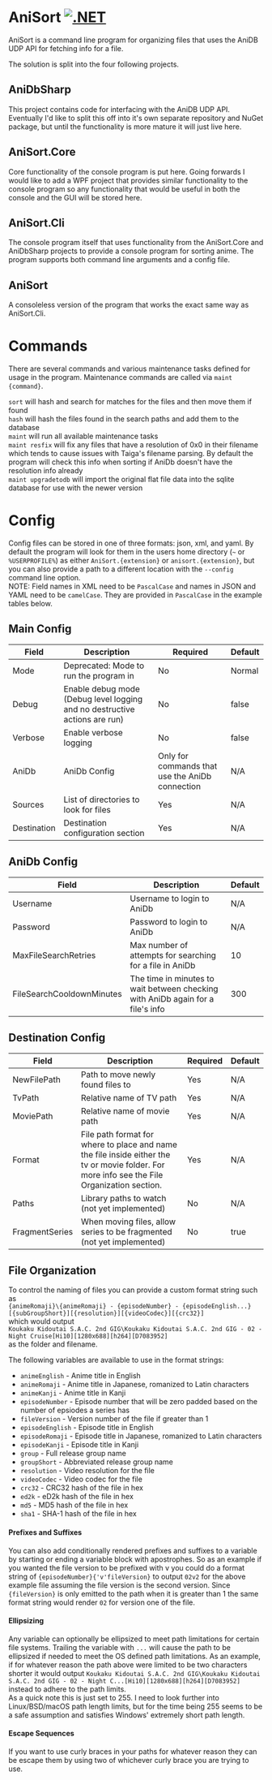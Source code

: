 # AniSort [![.NET](https://github.com/Lorathas/AniSort/actions/workflows/dotnet.yml/badge.svg)](https://github.com/Lorathas/AniSort/actions/workflows/dotnet.yml)
AniSort is a command line program for organizing files that uses the AniDB UDP API for fetching info for a file.

The solution is split into the four following projects.  
## AniDbSharp 
This project contains code for interfacing with the AniDB UDP API. Eventually I'd like to split this off into it's own separate repository and NuGet package, but until the functionality is more mature it will just live here.

## AniSort.Core
Core functionality of the console program is put here. Going forwards I would like to add a WPF project that provides similar functionality to the console program so any functionality that would be useful in both the console and the GUI will be stored here.


## AniSort.Cli
The console program itself that uses functionality from the AniSort.Core and AniDbSharp projects to provide a console program for sorting anime. The program supports both command line arguments and a config file.

## AniSort
A consoleless version of the program that works the exact same way as AniSort.Cli.

# Commands
There are several commands and various maintenance tasks defined for usage in the program. Maintenance commands are called via `maint {command}`.  

`sort` will hash and search for matches for the files and then move them if found  
`hash` will hash the files found in the search paths and add them to the database  
`maint` will run all available maintenance tasks  
`maint resfix` will fix any files that have a resolution of 0x0 in their filename which tends to cause issues with Taiga's filename parsing. By default the program will check this info when sorting if AniDb doesn't have the resolution info already  
`maint upgradetodb` will import the original flat file data into the sqlite database for use with the newer version

# Config
Config files can be stored in one of three formats: json, xml, and yaml.
By default the program will look for them in the users home directory (`~` or `%USERPROFILE%`) as either `AniSort.{extension}` or `anisort.{extension}`,
but you can also provide a path to a different location with the `--config` command line option.  
NOTE: Field names in XML need to be `PascalCase` and names in JSON and YAML need to be `camelCase`. They are provided in `PascalCase` in the example tables below.

## Main Config
| Field       	| Description                                                                	| Required                                        	| Default 	|
|-------------	|----------------------------------------------------------------------------	|-------------------------------------------------	|---------	|
| Mode        	| Deprecated: Mode to run the program in                                     	| No                                              	| Normal  	|
| Debug       	| Enable debug mode (Debug level logging and no destructive actions are run) 	| No                                              	| false   	|
| Verbose     	| Enable verbose logging                                                     	| No                                              	| false   	|
| AniDb       	| AniDb Config                                                               	| Only for commands that use the AniDb connection 	| N/A     	|
| Sources     	| List of directories to look for files                                      	| Yes                                             	| N/A     	|
| Destination 	| Destination configuration section                                          	| Yes                                             	| N/A     	|

## AniDb Config
| Field                     	| Description                                                                     	| Default 	|
|---------------------------	|---------------------------------------------------------------------------------	|---------	|
| Username                  	| Username to login to AniDb                                                      	| N/A     	|
| Password                  	| Password to login to AniDb                                                      	| N/A     	|
| MaxFileSearchRetries      	| Max number of attempts for searching for a file in AniDb                        	| 10      	|
| FileSearchCooldownMinutes 	| The time in minutes to wait between checking with AniDb again for a file's info 	| 300     	|

## Destination Config
| Field          	| Description                                                                                                                                  	| Required 	| Default 	|
|----------------	|----------------------------------------------------------------------------------------------------------------------------------------------	|----------	|---------	|
| NewFilePath    	| Path to move newly found files to                                                                                                            	| Yes      	| N/A     	|
| TvPath         	| Relative name of TV path                                                                                                                     	| Yes      	| N/A     	|
| MoviePath      	| Relative name of movie path                                                                                                                  	| Yes      	| N/A     	|
| Format         	| File path format for where to place and name the file inside either the tv or movie folder. For more info see the File Organization section. 	| Yes      	| N/A     	|
| Paths          	| Library paths to watch (not yet implemented)                                                                                                 	| No       	| N/A     	|
| FragmentSeries 	| When moving files, allow series to be fragmented (not yet implemented)                                                                       	| No       	| true    	|

## File Organization
To control the naming of files you can provide a custom format string such as  
`{animeRomaji}\{animeRomaji} - {episodeNumber} - {episodeEnglish...} [{subGroupShort}][{resolution}][{videoCodec}][{crc32}]`  
which would output  
`Koukaku Kidoutai S.A.C. 2nd GIG\Koukaku Kidoutai S.A.C. 2nd GIG - 02 - Night Cruise[Hi10][1280x688][h264][D7083952]`  
as the folder and filename.

The following variables are available to use in the format strings:  
* `animeEnglish` - Anime title in English
* `animeRomaji` - Anime title in Japanese, romanized to Latin characters
* `animeKanji` - Anime title in Kanji
* `episodeNumber` - Episode number that will be zero padded based on the number of epsiodes a series has
* `fileVersion` - Version number of the file if greater than 1
* `episodeEnglish` - Episode title in English
* `episodeRomaji` - Episode title in Japanese, romanized to Latin characters
* `episodeKanji` - Episode title in Kanji
* `group` - Full release group name
* `groupShort` - Abbreviated release group name
* `resolution` - Video resolution for the file
* `videoCodec` - Video codec for the file
* `crc32` - CRC32 hash of the file in hex
* `ed2k` - eD2k hash of the file in hex
* `md5` - MD5 hash of the file in hex
* `sha1` - SHA-1 hash of the file in hex

#### Prefixes and Suffixes
You can also add conditionally rendered prefixes and suffixes to a variable by starting or ending a variable block with apostrophes. So as an example if you wanted the file version to be prefixed with v you could do a format string of `{episodeNumber}{'v'fileVersion}` to output `02v2` for the above example file assuming the file version is the second version. Since `{fileVersion}` is only emitted to the path when it is greater than 1 the same format string would render `02` for version one of the file.

#### Ellipsizing
Any variable can optionally be ellipsized to meet path limitations for certain file systems. Trailing the variable with `...` will cause the path to be ellipsized if needed to meet the OS defined path limitations. As an example, if for whatever reason the path above were limited to be two characters shorter it would output `Koukaku Kidoutai S.A.C. 2nd GIG\Koukaku Kidoutai S.A.C. 2nd GIG - 02 - Night C...[Hi10][1280x688][h264][D7083952]` instead to adhere to the path limits.  
As a quick note this is just set to 255. I need to look further into Linux/BSD/macOS path length limits, but for the time being 255 seems to be a safe assumption and satisfies Windows' extremely short path length.

#### Escape Sequences
If you want to use curly braces in your paths for whatever reason they can be escape them by using two of whichever curly brace you are trying to use.
